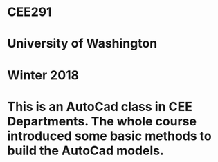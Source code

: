 # CEE291 
# University of Washington
# Winter 2018
# This is an AutoCad class in CEE Departments. The whole course introduced some basic methods to build the AutoCad models.
